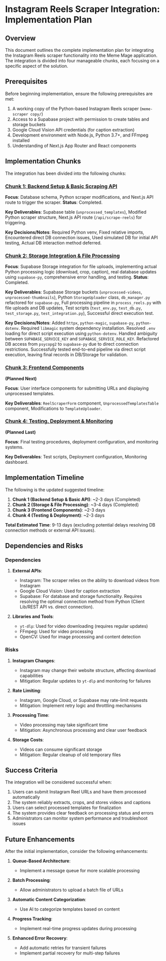 # Instagram Reels Scraper Integration: Implementation Plan

## Overview

This document outlines the complete implementation plan for integrating the Instagram Reels scraper functionality into the Meme Mage application. The integration is divided into four manageable chunks, each focusing on a specific aspect of the solution.

## Prerequisites

Before beginning implementation, ensure the following prerequisites are met:

1. A working copy of the Python-based Instagram Reels scraper (`meme-scraper copy/`)
2. Access to a Supabase project with permission to create tables and storage buckets
3. Google Cloud Vision API credentials (for caption extraction)
4. Development environment with Node.js, Python 3.7+, and FFmpeg installed
5. Understanding of Next.js App Router and React components

## Implementation Chunks

The integration has been divided into the following chunks:

### [Chunk 1: Backend Setup & Basic Scraping API](./chunk_1_backend_setup.md)

**Focus**: Database schema, Python scraper modifications, and Next.js API route to trigger the scraper.
**Status**: Completed.

**Key Deliverables**: Supabase table (`unprocessed_templates`), Modified Python scraper structure, Next.js API route (`/api/scrape-reels`) for triggering.

**Key Decisions/Notes**: Required Python venv, Fixed relative imports, Encountered direct DB connection issues, Used simulated DB for initial API testing, Actual DB interaction method deferred.

### [Chunk 2: Storage Integration & File Processing](./chunk_2_storage_integration.md)

**Focus**: Supabase Storage integration for file uploads, implementing actual Python processing logic (download, crop, caption), real database updates using `supabase-py`, comprehensive error handling, and testing.
**Status**: Completed.

**Key Deliverables**: Supabase Storage buckets (`unprocessed-videos`, `unprocessed-thumbnails`), Python `StorageUploader` class, `db_manager.py` refactored for `supabase-py`, Full processing pipeline in `process_reels.py` with file uploads and DB updates, Test scripts (`test_env.py`, `test_db.py`, `test_storage.py`, `test_integration.py`), Successful direct execution test.

**Key Decisions/Notes**: Added `httpx`, `python-magic`, `supabase-py`, `python-dotenv`. Required `libmagic` system dependency installation. Resolved `.env` loading for direct script execution using `python-dotenv`. Handled ambiguity between `SUPABASE_SERVICE_KEY` and `SUPABASE_SERVICE_ROLE_KEY`. Refactored DB access from `psycopg2` to `supabase-py` due to direct connection restrictions. Successfully tested end-to-end pipeline via direct script execution, leaving final records in DB/Storage for validation.

### [Chunk 3: Frontend Components](./chunk_3_frontend_components.md)
**(Planned Next)**

**Focus**: User interface components for submitting URLs and displaying unprocessed templates.

**Key Deliverables**: `ReelScraperForm` component, `UnprocessedTemplatesTable` component, Modifications to `TemplateUploader`.

### [Chunk 4: Testing, Deployment & Monitoring](./chunk_4_testing_deployment.md)
**(Planned Last)**

**Focus**: Final testing procedures, deployment configuration, and monitoring systems.

**Key Deliverables**: Test scripts, Deployment configuration, Monitoring dashboard.

## Implementation Timeline

The following is the updated suggested timeline:

1.  **Chunk 1 (Backend Setup & Basic API)**: ~2-3 days (Completed)
2.  **Chunk 2 (Storage & File Processing)**: ~3-4 days (Completed)
3.  **Chunk 3 (Frontend Components)**: ~2-3 days
4.  **Chunk 4 (Testing & Deployment)**: ~2-3 days

**Total Estimated Time**: 9-13 days (excluding potential delays resolving DB connection methods or external API issues).

## Dependencies and Risks

### Dependencies

1. **External APIs**:
   - Instagram: The scraper relies on the ability to download videos from Instagram
   - Google Cloud Vision: Used for caption extraction
   - Supabase: For database and storage functionality. Requires resolving the optimal connection method from Python (Client Lib/REST API vs. direct connection).

2. **Libraries and Tools**:
   - `yt-dlp`: Used for video downloading (requires regular updates)
   - FFmpeg: Used for video processing
   - OpenCV: Used for image processing and content detection

### Risks

1. **Instagram Changes**:
   - Instagram may change their website structure, affecting download capabilities
   - Mitigation: Regular updates to `yt-dlp` and monitoring for failures

2. **Rate Limiting**:
   - Instagram, Google Cloud, or Supabase may rate-limit requests
   - Mitigation: Implement retry logic and throttling mechanisms

3. **Processing Time**:
   - Video processing may take significant time
   - Mitigation: Asynchronous processing and clear user feedback

4. **Storage Costs**:
   - Videos can consume significant storage
   - Mitigation: Regular cleanup of old temporary files

## Success Criteria

The integration will be considered successful when:

1. Users can submit Instagram Reel URLs and have them processed automatically
2. The system reliably extracts, crops, and stores videos and captions
3. Users can select processed templates for finalization
4. The system provides clear feedback on processing status and errors
5. Administrators can monitor system performance and troubleshoot issues

## Future Enhancements

After the initial implementation, consider the following enhancements:

1. **Queue-Based Architecture**:
   - Implement a message queue for more scalable processing

2. **Batch Processing**:
   - Allow administrators to upload a batch file of URLs

3. **Automatic Content Categorization**:
   - Use AI to categorize templates based on content

4. **Progress Tracking**:
   - Implement real-time progress updates during processing

5. **Enhanced Error Recovery**:
   - Add automatic retries for transient failures
   - Implement partial recovery for multi-step failures 